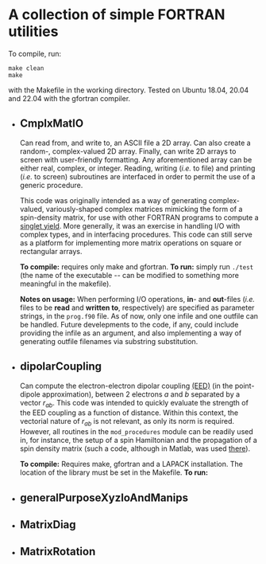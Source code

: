 # A collection of simple FORTRAN utilities

To compile, run:
```
make clean
make
```
with the Makefile in the working directory. Tested on Ubuntu 18.04, 20.04 and 22.04 with the gfortran compiler. 

 - ## CmplxMatIO
   Can read from, and write to, an ASCII file a 2D array. Can also create a random-, complex-valued 2D array.
   Finally, can write 2D arrays to screen with user-friendly formatting. Any aforementioned array can be either real, complex, or integer. 
   Reading, writing (*i.e.* to file) and printing (*i.e.* to screen) subroutines are interfaced in order to permit the use of a generic procedure.

   This code was originally intended as a way of generating complex-valued, variously-shaped complex matrices mimicking the form of a spin-density matrix, for use with other FORTRAN programs to compute a [singlet yield](https://doi.org/10.1080/00268979809483134). More generally, it was an exercise in handling I/O with complex types, and in interfacing procedures. This code can still serve as a platform for implementing more matrix operations on square or rectangular arrays.

   **To compile:** requires only make and gfortran.
   **To run:** simply run `./test` (the name of the executable -- can be modified to something more meaningful in the makefile).

   **Notes on usage:** When performing I/O operations, **in**- and **out**-files (*i.e.* files to be **read** and **written to**, respectively) are specified as parameter strings, in the `prog.f90` file. As of now, only one infile and one outfile can be handled. Future develepments to the code, if any, could include providing the infile as an argument, and also implementing a way of generating outfile filenames via substring substitution.
   
 - ## dipolarCoupling
   Can compute the electron-electron dipolar coupling [(EED)](https://arxiv.org/pdf/1806.01519.pdf) (in the point-dipole approximation), between 2 electrons *a* and *b* separated by a vector $r_{ab}$.
   This code was intended to quickly evaluate the strength of the EED coupling as a function of distance. Within this context, the vectorial nature of $r_{ab}$ is not relevant, as only its norm is required. However, all routines in the `mod_procedures` module can be readily used in, for instance, the setup of a spin Hamiltonian and the propagation of a spin density matrix (such a code, although in Matlab, was used [there](https://doi.org/10.1063/5.0078115)).

   **To compile:** Requires make, gfortran and a LAPACK installation. The location of the library must be set in the Makefile.
   **To run:**
   
 - ## generalPurposeXyzIoAndManips
 - ## MatrixDiag
 - ## MatrixRotation

